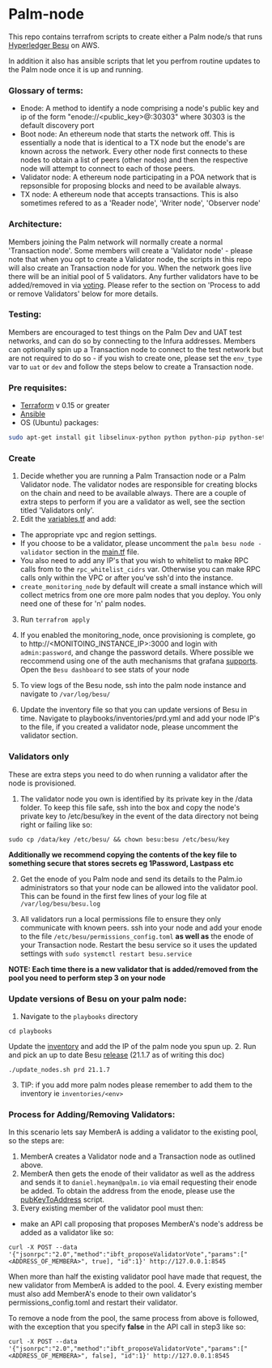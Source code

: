 # Palm-node

This repo contains terrafrom scripts to create either a Palm node/s that runs [Hyperledger Besu](https://consensys.net/quorum/developers/) on AWS. 

In addition it also has ansible scripts that let you perfrom routine updates to the Palm node once it is up and running.

### Glossary of terms:
* Enode: A method to identify a node comprising a node's public key and ip of the form "enode://<public_key>@<ip>:30303" where 30303 is the default discovery port
* Boot node: An ethereum node that starts the network off. This is essentially a node that is identical to a TX node but the enode's are known across the network. Every other node first connects to these nodes to obtain a list of peers (other nodes) and then the respective node will attempt to connect to each of those peers.
* Validator node: A ethereum node participating in a POA network that is repsonsible for proposing blocks and need to be available always.
* TX node: A ethereum node that accepts transactions. This is also sometimes refered to as a 'Reader node', 'Writer node', 'Observer node'


### Architecture:

Members joining the Palm network will normally create a normal 'Transaction node'. Some members will create a 'Validator node' - please note that when you opt to create a Validator node, the scripts in this repo will also create an Transaction node for you. When the network goes live there will be an initial pool of 5 validators. Any further validators have to be added/removed in via [voting](https://besu.hyperledger.org/en/latest/Tutorials/Private-Network/Adding-removing-IBFT-validators/). Please refer to the section on 'Process to add or remove Validators' below for more details.


### Testing:
Members are encouraged to test things on the Palm Dev and UAT test networks, and can do so by connecting to the Infura addresses. Members can optionally spin up a Transaction node to connect to the test network but are not required to do so - if you wish to create one, please set the `env_type` var to `uat` or `dev` and follow the steps below to create a Transaction node.


### Pre requisites:
- [Terraform](https://www.terraform.io/) v 0.15 or greater
- [Ansible](https://www.ansible.com/)
- OS (Ubuntu) packages:
```bash
sudo apt-get install git libselinux-python python python-pip python-setuptools python-virtualenv python3-pip python3 python3-setuptools jq"
```

### Create 
1. Decide whether you are running a Palm Transaction node or a Palm Validator node. The validator nodes are responsible for creating blocks on the chain
and need to be available always. There are a couple of extra steps to perform if you are a validator as well, see the section titled 'Validators only'.
2. Edit the [variables.tf](./variables.tf) and add:
  - The appropriate vpc and region settings. 
  - If you choose to be a validator, please uncomment the `palm besu node - validator` section in the [main.tf](./main.tf) file.
  - You also need to add any IP's that you wish to whitelist to make RPC calls from to the `rpc_whitelist_cidrs` var. Otherwise you can make RPC calls only within the VPC or after you've ssh'd into the instance.
  - `create_monitoring_node` by default will create a small instance which will collect metrics from one ore more palm nodes that you deploy. You only need one of these for 'n' palm nodes.

3. Run `terrafrom apply` 

4. If you enabled the monitoring_node, once provisioning is complete, go to http://<MONITOING_INSTANCE_IP>:3000 and login with `admin:password`, and change the password details. Where possible we reccommend using one of the auth mechanisms that grafana [supports](https://grafana.com/docs/grafana/latest/auth/). Open the `Besu dashboard` to see stats of your node

5. To view logs of the Besu node, ssh into the palm node instance and navigate to `/var/log/besu/`

6. Update the inventory file so that you can update versions of Besu in time. Navigate to playbooks/inventories/prd.yml and add your node IP's to the file, if you created a validator node, please uncomment the validator section.


### Validators only
These are extra steps you need to do when running a validator after the node is provisioned.
1. The validator node you own is identified by its private key in the /data folder. To keep this file safe, ssh into the box and copy the node's private key to /etc/besu/key in the event of the data directory not being right or failing like so:
```
sudo cp /data/key /etc/besu/ && chown besu:besu /etc/besu/key
```
**Additionally we recommend copying the contents of the key file to something secure that stores secrets eg 1Password, Lastpass etc**

2. Get the enode of you Palm node and send its details to the Palm.io administrators so that your node can be allowed into the validator pool. This can be found in the first few lines of your log file at `/var/log/besu/besu.log`

3. All validators run a local permissions file to ensure they only communicate with known peers. ssh into your node and add your enode to the file `/etc/besu/permissions_config.toml` **as well as** the enode of your Transaction node. Restart the besu service so it uses the updated settings with `sudo systemctl restart besu.service`

**NOTE: Each time there is a new validator that is added/removed from the pool you need to perform step 3 on your node**


### Update versions of Besu on your palm node:
1. Navigate to the `playbooks` directory
```
cd playbooks
```

Update the [inventory](./playbooks/inventories) and add the IP of the palm node you spun up. 
2. Run and pick an up to date Besu [release](https://github.com/hyperledger/besu/releases) (21.1.7 as of writing this doc)
```
./update_nodes.sh prd 21.1.7
```
3. TIP: if you add more palm nodes please remember to add them to the inventory ie `inventories/<env>`


### Process for Adding/Removing Validators:
In this scenario lets say MemberA is adding a validator to the existing pool, so the steps are:
1. MemberA creates a Validator node and a Transaction node as outlined above.
2. MemberA then gets the enode of their validator as well as the address and sends it to `daniel.heyman@palm.io` via email requesting their enode be added. To obtain the address from the enode, please use the [pubKeyToAddress](./utilites/pubkeyToAddress.js) script.
3. Every existing member of the validator pool must then:
- make an API call proposing that proposes MemberA's node's address be added as a validator like so:

```
curl -X POST --data '{"jsonrpc":"2.0","method":"ibft_proposeValidatorVote","params":["<ADDRESS_OF_MEMBERA>", true], "id":1}' http://127.0.0.1:8545
```

When more than half the existing validator pool have made that request, the new validator from MemberA is added to the pool.
4. Every existing member must also add MemberA's enode to their own validator's permissions_config.toml and restart their validator. 

To remove a node from the pool, the same process from above is followed, with the exception that you specify **false** in the API call in step3 like so:

```
curl -X POST --data '{"jsonrpc":"2.0","method":"ibft_proposeValidatorVote","params":["<ADDRESS_OF_MEMBERA>", false], "id":1}' http://127.0.0.1:8545
```



